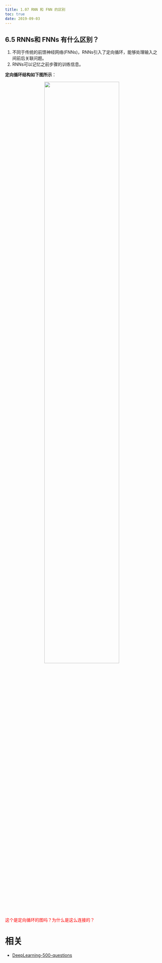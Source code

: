 ```yaml
---
title: 1.07 RNN 和 FNN 的区别
toc: true
date: 2019-09-03
---
```


## 6.5 RNNs和 FNNs 有什么区别？

1. 不同于传统的前馈神经网络(FNNs)，RNNs引入了定向循环，能够处理输入之间前后关联问题。
2. RNNs可以记忆之前步骤的训练信息。


**定向循环结构如下图所示**：

<p align="center">
    <img width="70%" height="70%" src="http://images.iterate.site/blog/image/20190722/XDoJg0OOdGVl.jpg?imageslim">
</p>

<span style="color:red;">这个是定向循环的图吗？为什么是这么连接的？</span>








# 相关

- [DeepLearning-500-questions](https://github.com/scutan90/DeepLearning-500-questions)
